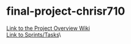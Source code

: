 # final-project-chrisr710
[Link to the Project Overview Wiki](https://github.com/chrisr710/final-project-assignment-CRowland/wiki)\
[Link to Sprints/Tasks](https://github.com/users/chrisr710/projects/1/views/1)\
